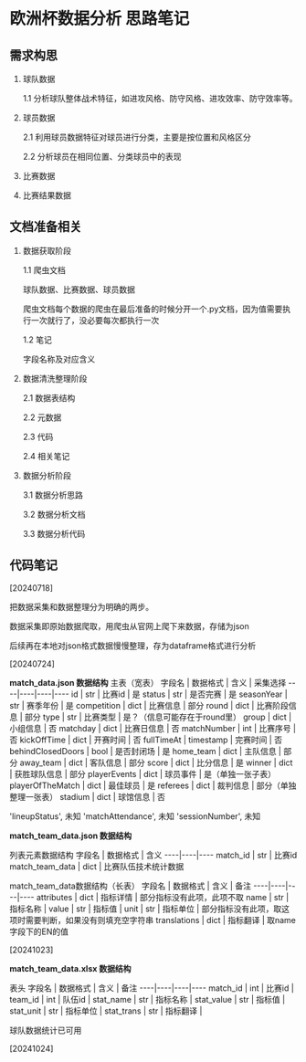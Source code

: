 # 欧洲杯数据分析 思路笔记

## 需求构思

1. 球队数据
   
   1.1 分析球队整体战术特征，如进攻风格、防守风格、进攻效率、防守效率等。

2. 球员数据

    2.1 利用球员数据特征对球员进行分类，主要是按位置和风格区分

    2.2 分析球员在相同位置、分类球员中的表现

3. 比赛数据

4. 比赛结果数据

## 文档准备相关

1. 数据获取阶段
   
    1.1 爬虫文档

    球队数据、比赛数据、球员数据

    爬虫文档每个数据的爬虫在最后准备的时候分开一个.py文档，因为值需要执行一次就行了，没必要每次都执行一次

    1.2 笔记

    字段名称及对应含义

2. 数据清洗整理阶段
   
   2.1 数据表结构

   2.2 元数据

   2.3 代码

   2.4 相关笔记

3. 数据分析阶段

   3.1 数据分析思路

   3.2 数据分析文档

   3.3 数据分析代码


## 代码笔记

[20240718]

把数据采集和数据整理分为明确的两步。

数据采集即原始数据爬取，用爬虫从官网上爬下来数据，存储为json

后续再在本地对json格式数据慢慢整理，存为dataframe格式进行分析

[20240724]

**match_data.json 数据结构**
主表（宽表）
字段名 | 数据格式 | 含义 | 采集选择
----|----|----|----
id | str | 比赛id | 是
status | str | 是否完赛 | 是 
seasonYear | str | 赛季年份 | 是 
competition | dict | 比赛信息 | 部分
round | dict | 比赛阶段信息 | 部分
type | str | 比赛类型 | 是？（信息可能存在于round里）
group | dict | 小组信息 | 否
matchday | dict | 比赛日信息 | 否
matchNumber | int | 比赛序号 | 否
kickOffTime | dict | 开赛时间 | 否
fullTimeAt | timestamp | 完赛时间 | 否
behindClosedDoors | bool | 是否封闭场 | 是
home_team | dict | 主队信息 | 部分
away_team | dict | 客队信息 | 部分
score | dict | 比分信息 | 是
winner | dict | 获胜球队信息 | 部分
playerEvents | dict | 球员事件 | 是（单独一张子表）
playerOfTheMatch | dict | 最佳球员 | 是
referees | dict | 裁判信息 | 部分（单独整理一张表）
stadium | dict | 球馆信息 | 否

 'lineupStatus', 未知
 'matchAttendance', 未知
 'sessionNumber', 未知

**match_team_data.json 数据结构**

列表元素数据结构
字段名 | 数据格式 | 含义
----|----|----
match_id | str | 比赛id
match_team_data | dict | 比赛队伍技术统计数据

match_team_data数据结构（长表）
字段名 | 数据格式 | 含义 | 备注
----|----|----|----
attributes | dict | 指标详情 | 部分指标没有此项，此项不取
name | str | 指标名称 |
value | str | 指标值 | 
unit | str | 指标单位 | 部分指标没有此项，取这项时需要判断，如果没有则填充空字符串
translations | dict | 指标翻译 | 取name字段下的EN的值

[20241023]

**match_team_data.xlsx 数据结构**

表头
字段名 | 数据格式 | 含义 | 备注
----|----|----|----
match_id | int | 比赛id |
team_id | int | 队伍id |
stat_name | str | 指标名称 |
stat_value | str | 指标值 |
stat_unit | str | 指标单位 |
stat_trans | str | 指标翻译 |

球队数据统计已可用

[20241024]

